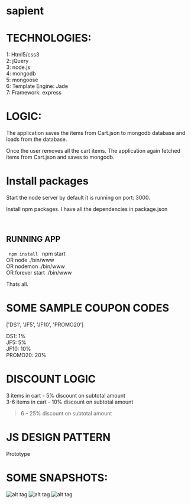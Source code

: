 # sapient

TECHNOLOGIES:
=========

1: Html5/css3 <br />
2: jQuery <br />
3: node.js <br />
4: mongodb <br />
5: mongoose <br />
6: Template Engine: Jade <br />
7: Framework: express

LOGIC:
=========

The application saves the items from Cart.json to mongodb database and loads from the database.

Once the user removes all the cart items. The application again fetched items from Cart.json and saves to mongodb.


Install packages
=========

Start the node server by default it is running on port: 3000.

Install npm packages. I have all the dependencies in package.json

<br/>

RUNNING APP
-----
<code> npm install </code>
npm start <br />
OR
node ./bin/www <br />
OR
nodemon ./bin/www <br />
OR
forever start ./bin/www <br />

Thats all.


SOME SAMPLE COUPON CODES
===========

['DS1', 'JF5', 'JF10', 'PROMO20'] <br />

DS1: 1% <br />
JF5: 5% <br />
JF10: 10% <br />
PROMO20: 20% <br />

DISCOUNT LOGIC
===========

3 items in cart - 5% discount on subtotal amount <br />
3-6 items in cart - 10% discount on subtotal amount <br />
>6 – 25% discount on subtotal amount <br />

JS DESIGN PATTERN
===========

Prototype


SOME SNAPSHOTS:
==========


![alt tag](http://s30.postimg.org/6h9c80xup/image.png)
![alt tag](http://s23.postimg.org/p5ygeg32z/image.png)
![alt tag](http://s27.postimg.org/i3msg4u2r/image.png)